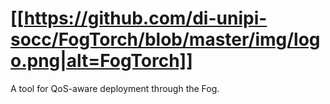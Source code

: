 # [[https://github.com/di-unipi-socc/FogTorch/blob/master/img/logo.png|alt=FogTorch]]
A tool for QoS-aware deployment through the Fog.
